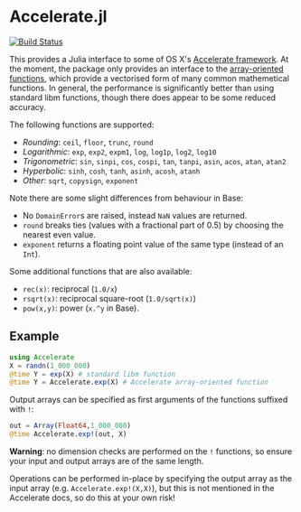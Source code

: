 # Accelerate.jl

[![Build Status](https://travis-ci.org/simonbyrne/Accelerate.jl.svg?branch=master)](https://travis-ci.org/simonbyrne/Accelerate.jl)

This provides a Julia interface to some of OS X's
[Accelerate framework](https://developer.apple.com/library/mac/documentation/Accelerate/Reference/AccelerateFWRef/). At
the moment, the package only provides an interface to the
[array-oriented functions](https://developer.apple.com/library/mac/documentation/Performance/Conceptual/vecLib/index.html#//apple_ref/doc/uid/TP30000414-357225),
which provide a vectorised form of many common mathemetical functions. In
general, the performance is significantly better than using standard libm
functions, though there does appear to be some reduced accuracy.

The following functions are supported:
 * *Rounding*: `ceil`, `floor`, `trunc`, `round`
 * *Logarithmic*: `exp`, `exp2`, `expm1`, `log`, `log1p`, `log2`, `log10`
 * *Trigonometric*: `sin`, `sinpi`, `cos`, `cospi`, `tan`, `tanpi`, `asin`, `acos`, `atan`, `atan2`
 * *Hyperbolic*: `sinh`, `cosh`, `tanh`, `asinh`, `acosh`, `atanh`
 * *Other*: `sqrt`, `copysign`, `exponent`

Note there are some slight differences from behaviour in Base:
 * No `DomainError`s are raised, instead `NaN` values are returned.
 * `round` breaks ties (values with a fractional part of 0.5) by choosing the
   nearest even value.
 * `exponent` returns a floating point value of the same type (instead of an `Int`).

Some additional functions that are also available:
* `rec(x)`: reciprocal (`1.0/x`)
* `rsqrt(x)`: reciprocal square-root (`1.0/sqrt(x)`)
* `pow(x,y)`: power (`x.^y` in Base).


## Example

```julia
using Accelerate
X = randn(1_000_000)
@time Y = exp(X) # standard libm function
@time Y = Accelerate.exp(X) # Accelerate array-oriented function
```

Output arrays can be specified as first arguments of the functions suffixed
with `!`:
```julia
out = Array(Float64,1_000_000)
@time Accelerate.exp!(out, X)
```

**Warning**: no dimension checks are performed on the `!` functions, so ensure
  your input and output arrays are of the same length.

Operations can be performed in-place by specifying the output array as the
input array (e.g. `Accelerate.exp!(X,X)`), but this is not mentioned in the
Accelerate docs, so do this at your own risk!
